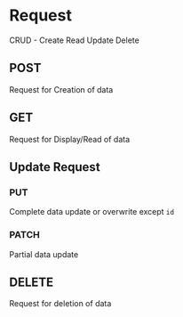 # Request

CRUD - Create Read Update Delete

## POST

Request for Creation of data

## GET

Request for Display/Read of data

## Update Request

### PUT

Complete data update or overwrite except `id`

### PATCH

Partial data update

## DELETE

Request for deletion of data
